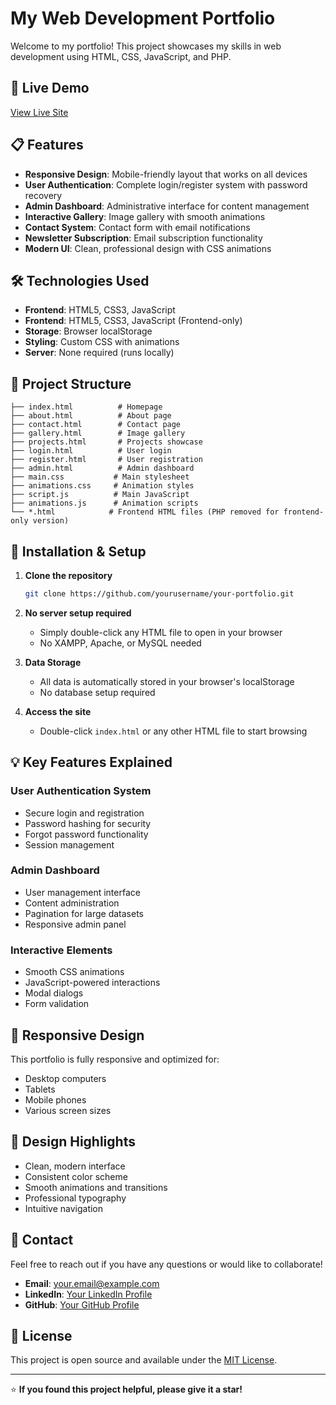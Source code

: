# My Web Development Portfolio

Welcome to my portfolio! This project showcases my skills in web development using HTML, CSS, JavaScript, and PHP.

## 🚀 Live Demo
[View Live Site](your-github-pages-url-here)

## 📋 Features

- **Responsive Design**: Mobile-friendly layout that works on all devices
- **User Authentication**: Complete login/register system with password recovery
- **Admin Dashboard**: Administrative interface for content management
- **Interactive Gallery**: Image gallery with smooth animations
- **Contact System**: Contact form with email notifications
- **Newsletter Subscription**: Email subscription functionality
- **Modern UI**: Clean, professional design with CSS animations

## 🛠️ Technologies Used

- **Frontend**: HTML5, CSS3, JavaScript
- **Frontend**: HTML5, CSS3, JavaScript (Frontend-only)
- **Storage**: Browser localStorage
- **Styling**: Custom CSS with animations
- **Server**: None required (runs locally)

## 📁 Project Structure

```
├── index.html          # Homepage
├── about.html          # About page
├── contact.html        # Contact page
├── gallery.html        # Image gallery
├── projects.html       # Projects showcase
├── login.html          # User login
├── register.html       # User registration
├── admin.html          # Admin dashboard
├── main.css           # Main stylesheet
├── animations.css     # Animation styles
├── script.js          # Main JavaScript
├── animations.js      # Animation scripts
└── *.html            # Frontend HTML files (PHP removed for frontend-only version)
```

## 🔧 Installation & Setup

1. **Clone the repository**
   ```bash
   git clone https://github.com/yourusername/your-portfolio.git
   ```

2. **No server setup required**
   - Simply double-click any HTML file to open in your browser
   - No XAMPP, Apache, or MySQL needed

3. **Data Storage**
   - All data is automatically stored in your browser's localStorage
   - No database setup required

4. **Access the site**
   - Double-click `index.html` or any other HTML file to start browsing

## 💡 Key Features Explained

### User Authentication System
- Secure login and registration
- Password hashing for security
- Forgot password functionality
- Session management

### Admin Dashboard
- User management interface
- Content administration
- Pagination for large datasets
- Responsive admin panel

### Interactive Elements
- Smooth CSS animations
- JavaScript-powered interactions
- Modal dialogs
- Form validation

## 📱 Responsive Design

This portfolio is fully responsive and optimized for:
- Desktop computers
- Tablets
- Mobile phones
- Various screen sizes

## 🎨 Design Highlights

- Clean, modern interface
- Consistent color scheme
- Smooth animations and transitions
- Professional typography
- Intuitive navigation

## 📧 Contact

Feel free to reach out if you have any questions or would like to collaborate!

- **Email**: your.email@example.com
- **LinkedIn**: [Your LinkedIn Profile](https://linkedin.com/in/yourprofile)
- **GitHub**: [Your GitHub Profile](https://github.com/yourusername)

## 📄 License

This project is open source and available under the [MIT License](LICENSE).

---

⭐ **If you found this project helpful, please give it a star!**